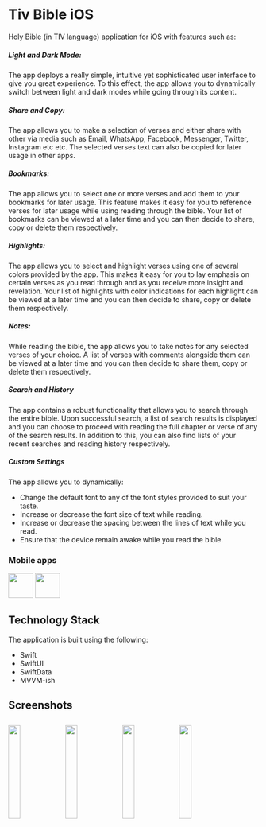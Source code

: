 #  Tiv Bible iOS

Holy Bible (in TIV language) application for iOS with features such as:

##### Light and Dark Mode:
The app deploys a really simple, intuitive yet sophisticated user interface to give you
great experience. To this effect, the app allows you to dynamically switch between light and dark modes while going through its content.

##### Share and Copy:
The app allows you to make a selection of verses and either share with other via media such as Email, WhatsApp, Facebook, Messenger, Twitter, Instagram etc etc. The selected verses text can also be copied for later usage in other apps.

##### Bookmarks:
The app allows you to select one or more verses and add them to your bookmarks for later usage. This feature makes it easy for you to reference verses for later usage while using reading through the bible. Your list of bookmarks can be viewed at a later time and you can then decide to share, copy or delete them respectively.

##### Highlights:
The app allows you to select and highlight verses using one of several colors provided by the app. This makes it easy for you to lay emphasis on certain verses as you read through and as you receive more insight and revelation. Your list of highlights with color indications for each highlight can be viewed at a later time and you can then decide to share, copy or delete them respectively.

##### Notes:
While reading the bible, the app allows you to take notes for any selected verses of your choice. A list of verses with comments alongside them can be viewed at a later time and you can then decide to share them, copy or delete them respectively.

##### Search and History
The app contains a robust functionality that allows you to search through the entire bible. Upon successful search, a list of search results is displayed and you can choose to proceed with reading the full chapter or verse of any of the search results. In addition to this, you can also find lists of your recent searches and reading history respectively.

##### Custom Settings
The app allows you to dynamically:
* Change the default font to any of the font styles provided to suit your taste.
* Increase or decrease the font size of text while reading.
* Increase or decrease the spacing between the lines of text while you read.
* Ensure that the device remain awake while you read the bible.

### Mobile apps

[<img src="/Tiv%20Bible/Screenshots/appstore-badge.png" height="50">](https://apps.apple.com/us/app/tiv-bible/id1584060052)
[<img src="/Tiv%20Bible/Screenshots/google-play-badge.png" height="50">](https://play.google.com/store/apps/details?id=com.iniongun.tivbible)

## Technology Stack
The application is built using the following:

* Swift
* SwiftUI
* SwiftData
* MVVM-ish

## Screenshots
[<img src="/Tiv%20Bible/Screenshots/1.png" align="center" width ="22%" hspace="0" vspace="10">](/Tiv%20Bible/Screenshots/1.png)
[<img src="/Tiv%20Bible/Screenshots/2.png" align="center" width ="22%" hspace="0" vspace="10">](/Tiv%20Bible/Screenshots/2.png)
[<img src="/Tiv%20Bible/Screenshots/3.png" align="center" width ="22%" hspace="0" vspace="10">](/Tiv%20Bible/Screenshots/3.png)
[<img src="/Tiv%20Bible/Screenshots/4.png" align="center" width ="22%" hspace="0" vspace="10">](/Tiv%20Bible/Screenshots/4.png)

